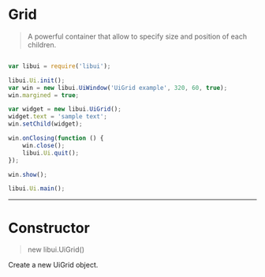 
# Grid

> A powerful container that allow to specify size and position of each children.

```js

var libui = require('libui');

libui.Ui.init();
var win = new libui.UiWindow('UiGrid example', 320, 60, true);
win.margined = true;

var widget = new libui.UiGrid();
widget.text = 'sample text';
win.setChild(widget);

win.onClosing(function () {
	win.close();
	libui.Ui.quit();
});

win.show();

libui.Ui.main();


```

---

# Constructor

> new libui.UiGrid()

Create a new UiGrid object.

